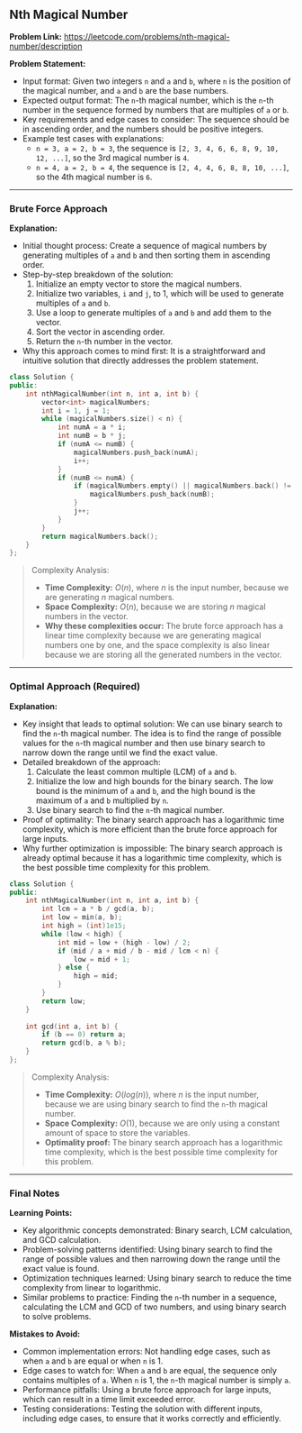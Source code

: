 ## Nth Magical Number

**Problem Link:** https://leetcode.com/problems/nth-magical-number/description

**Problem Statement:**
- Input format: Given two integers `n` and `a` and `b`, where `n` is the position of the magical number, and `a` and `b` are the base numbers.
- Expected output format: The `n`-th magical number, which is the `n`-th number in the sequence formed by numbers that are multiples of `a` or `b`.
- Key requirements and edge cases to consider: The sequence should be in ascending order, and the numbers should be positive integers.
- Example test cases with explanations:
  - `n = 3, a = 2, b = 3`, the sequence is `[2, 3, 4, 6, 6, 8, 9, 10, 12, ...]`, so the 3rd magical number is `4`.
  - `n = 4, a = 2, b = 4`, the sequence is `[2, 4, 4, 6, 8, 8, 10, ...]`, so the 4th magical number is `6`.

---

### Brute Force Approach

**Explanation:**
- Initial thought process: Create a sequence of magical numbers by generating multiples of `a` and `b` and then sorting them in ascending order.
- Step-by-step breakdown of the solution:
  1. Initialize an empty vector to store the magical numbers.
  2. Initialize two variables, `i` and `j`, to 1, which will be used to generate multiples of `a` and `b`.
  3. Use a loop to generate multiples of `a` and `b` and add them to the vector.
  4. Sort the vector in ascending order.
  5. Return the `n`-th number in the vector.
- Why this approach comes to mind first: It is a straightforward and intuitive solution that directly addresses the problem statement.

```cpp
class Solution {
public:
    int nthMagicalNumber(int n, int a, int b) {
        vector<int> magicalNumbers;
        int i = 1, j = 1;
        while (magicalNumbers.size() < n) {
            int numA = a * i;
            int numB = b * j;
            if (numA <= numB) {
                magicalNumbers.push_back(numA);
                i++;
            }
            if (numB <= numA) {
                if (magicalNumbers.empty() || magicalNumbers.back() != numB) {
                    magicalNumbers.push_back(numB);
                }
                j++;
            }
        }
        return magicalNumbers.back();
    }
};
```

> Complexity Analysis:
> - **Time Complexity:** $O(n)$, where $n$ is the input number, because we are generating $n$ magical numbers.
> - **Space Complexity:** $O(n)$, because we are storing $n$ magical numbers in the vector.
> - **Why these complexities occur:** The brute force approach has a linear time complexity because we are generating magical numbers one by one, and the space complexity is also linear because we are storing all the generated numbers in the vector.

---

### Optimal Approach (Required)

**Explanation:**
- Key insight that leads to optimal solution: We can use binary search to find the `n`-th magical number. The idea is to find the range of possible values for the `n`-th magical number and then use binary search to narrow down the range until we find the exact value.
- Detailed breakdown of the approach:
  1. Calculate the least common multiple (LCM) of `a` and `b`.
  2. Initialize the low and high bounds for the binary search. The low bound is the minimum of `a` and `b`, and the high bound is the maximum of `a` and `b` multiplied by `n`.
  3. Use binary search to find the `n`-th magical number.
- Proof of optimality: The binary search approach has a logarithmic time complexity, which is more efficient than the brute force approach for large inputs.
- Why further optimization is impossible: The binary search approach is already optimal because it has a logarithmic time complexity, which is the best possible time complexity for this problem.

```cpp
class Solution {
public:
    int nthMagicalNumber(int n, int a, int b) {
        int lcm = a * b / gcd(a, b);
        int low = min(a, b);
        int high = (int)1e15;
        while (low < high) {
            int mid = low + (high - low) / 2;
            if (mid / a + mid / b - mid / lcm < n) {
                low = mid + 1;
            } else {
                high = mid;
            }
        }
        return low;
    }
    
    int gcd(int a, int b) {
        if (b == 0) return a;
        return gcd(b, a % b);
    }
};
```

> Complexity Analysis:
> - **Time Complexity:** $O(log(n))$, where $n$ is the input number, because we are using binary search to find the `n`-th magical number.
> - **Space Complexity:** $O(1)$, because we are only using a constant amount of space to store the variables.
> - **Optimality proof:** The binary search approach has a logarithmic time complexity, which is the best possible time complexity for this problem.

---

### Final Notes

**Learning Points:**
- Key algorithmic concepts demonstrated: Binary search, LCM calculation, and GCD calculation.
- Problem-solving patterns identified: Using binary search to find the range of possible values and then narrowing down the range until the exact value is found.
- Optimization techniques learned: Using binary search to reduce the time complexity from linear to logarithmic.
- Similar problems to practice: Finding the `n`-th number in a sequence, calculating the LCM and GCD of two numbers, and using binary search to solve problems.

**Mistakes to Avoid:**
- Common implementation errors: Not handling edge cases, such as when `a` and `b` are equal or when `n` is 1.
- Edge cases to watch for: When `a` and `b` are equal, the sequence only contains multiples of `a`. When `n` is 1, the `n`-th magical number is simply `a`.
- Performance pitfalls: Using a brute force approach for large inputs, which can result in a time limit exceeded error.
- Testing considerations: Testing the solution with different inputs, including edge cases, to ensure that it works correctly and efficiently.